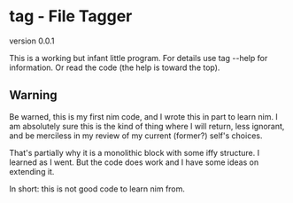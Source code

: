 # tag - File Tagger

version 0.0.1

This is a working but infant little program.  For details
use tag --help for information.  Or read the code (the help
is toward the top).



## Warning

Be warned, this is my first nim code, and I wrote this in part
to learn nim.  I am absolutely sure this is the kind of thing
where I will return, less ignorant, and be merciless in my 
review of my current (former?) self's choices.  

That's partially why it is a monolithic block with some iffy 
structure.  I learned as I went.  But the code does work and 
I have some ideas on extending it.  

In short: this is not good code to learn nim from.

